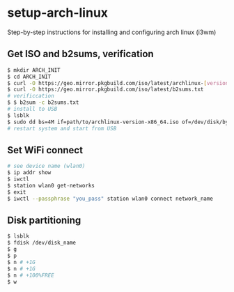 # setup-arch-linux
Step-by-step instructions for installing and configuring arch linux (i3wm)

## Get ISO and b2sums, verification
```bash
$ mkdir ARCH_INIT
$ cd ARCH_INIT
$ curl -O https://geo.mirror.pkgbuild.com/iso/latest/archlinux-[version]-x86_64.iso
$ curl -O https://geo.mirror.pkgbuild.com/iso/latest/b2sums.txt
# verificcation
$ $ b2sum -c b2sums.txt
# install to USB
$ lsblk
$ sudo dd bs=4M if=path/to/archlinux-version-x86_64.iso of=/dev/disk/by-id/usb-My_flash_drive conv=fsync oflag=direct status=progress
# restart system and start from USB
```

## Set WiFi connect

```bash
# see device name (wlan0)
$ ip addr show
$ iwctl
$ station wlan0 get-networks
$ exit
$ iwctl --passphrase "you_pass" station wlan0 connect network_name
```

## Disk partitioning

```bash
$ lsblk
$ fdisk /dev/disk_name
$ g
$ p
$ n # +1G
$ n # +1G
$ n # +100%FREE
$ w
```
